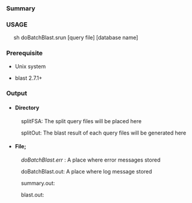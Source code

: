 ### Summary

### USAGE
&nbsp;&nbsp;&nbsp;&nbsp; sh doBatchBlast.srun [query file] [database name]

### Prerequisite
* Unix system

* blast 2.7.1+

### Output
  * #### Directory
  &nbsp;&nbsp;&nbsp;&nbsp;
  &nbsp;&nbsp;&nbsp;&nbsp;  splitFSA: The split query files will be placed here

  &nbsp;&nbsp;&nbsp;&nbsp;
  &nbsp;&nbsp;&nbsp;&nbsp;  splitOut: The blast result of each query files will be generated here

  * #### File;
  &nbsp;&nbsp;&nbsp;&nbsp;
  &nbsp;&nbsp;&nbsp;&nbsp; *doBatchBlast.err* : A place where error messages stored

  &nbsp;&nbsp;&nbsp;&nbsp;
  &nbsp;&nbsp;&nbsp;&nbsp; doBatchBlast.out: A place where log message stored

  &nbsp;&nbsp;&nbsp;&nbsp;
  &nbsp;&nbsp;&nbsp;&nbsp; summary.out:

  &nbsp;&nbsp;&nbsp;&nbsp;
  &nbsp;&nbsp;&nbsp;&nbsp; blast.out:
